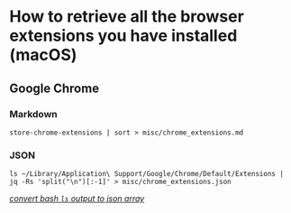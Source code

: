 # How to retrieve all the browser extensions you have installed (macOS)
## Google Chrome

### Markdown
```shell
store-chrome-extensions | sort > misc/chrome_extensions.md
```

### JSON
```shell
ls ~/Library/Application\ Support/Google/Chrome/Default/Extensions | jq -Rs 'split("\n")[:-1]' > misc/chrome_extensions.json
```

_[convert bash `ls` output to json array](https://stackoverflow.com/questions/10234327/convert-bash-ls-output-to-json-array#answer-32354503)_
